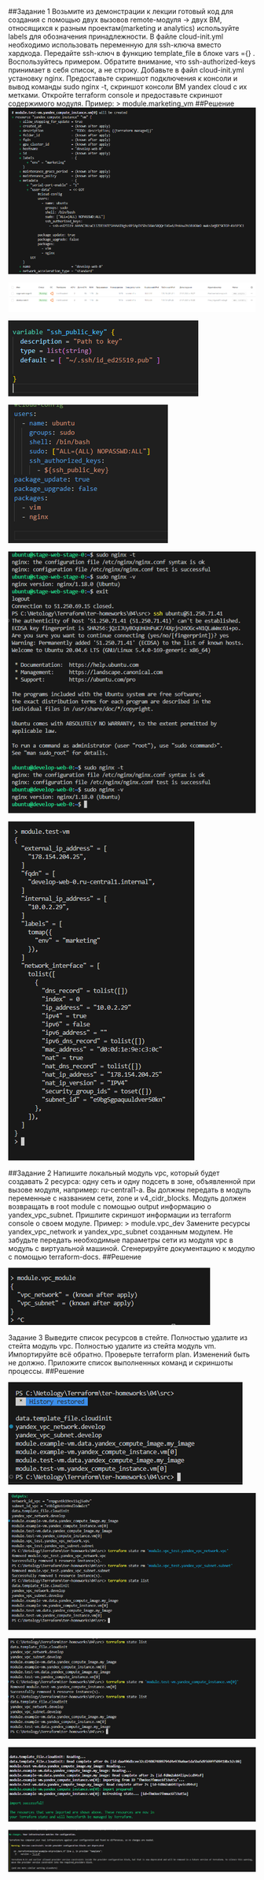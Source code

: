 ##Задание 1
Возьмите из демонстрации к лекции готовый код для создания с помощью двух вызовов remote-модуля -> двух ВМ, относящихся к разным проектам(marketing и analytics) используйте labels для обозначения принадлежности. В файле cloud-init.yml необходимо использовать переменную для ssh-ключа вместо хардкода. Передайте ssh-ключ в функцию template_file в блоке vars ={} . Воспользуйтесь примером. Обратите внимание, что ssh-authorized-keys принимает в себя список, а не строку.
Добавьте в файл cloud-init.yml установку nginx.
Предоставьте скриншот подключения к консоли и вывод команды sudo nginx -t, скриншот консоли ВМ yandex cloud с их метками. Откройте terraform console и предоставьте скриншот содержимого модуля. Пример: > module.marketing_vm
##Решение
![илюстрация к проекту](https://github.com/chinchanchonTom/devops-netology/blob/main/04/img/labels.png)

![илюстрация к проекту](https://github.com/chinchanchonTom/devops-netology/blob/main/04/img/labels-2.png)

![илюстрация к проекту](https://github.com/chinchanchonTom/devops-netology/blob/main/04/img/step1_2-2.png)


![илюстрация к проекту](https://github.com/chinchanchonTom/devops-netology/blob/main/04/img/step1_2-1.png)


![илюстрация к проекту](https://github.com/chinchanchonTom/devops-netology/blob/main/04/img/step1_3.png)


![илюстрация к проекту](https://github.com/chinchanchonTom/devops-netology/blob/main/04/img/console.png)



##Задание 2
Напишите локальный модуль vpc, который будет создавать 2 ресурса: одну сеть и одну подсеть в зоне, объявленной при вызове модуля, например: ru-central1-a.
Вы должны передать в модуль переменные с названием сети, zone и v4_cidr_blocks.
Модуль должен возвращать в root module с помощью output информацию о yandex_vpc_subnet. Пришлите скриншот информации из terraform console о своем модуле. Пример: > module.vpc_dev
Замените ресурсы yandex_vpc_network и yandex_vpc_subnet созданным модулем. Не забудьте передать необходимые параметры сети из модуля vpc в модуль с виртуальной машиной.
Сгенерируйте документацию к модулю с помощью terraform-docs.
##Решение


![илюстрация к проекту](https://github.com/chinchanchonTom/devops-netology/blob/main/04/img/step2_console.png)





Задание 3
Выведите список ресурсов в стейте.
Полностью удалите из стейта модуль vpc.
Полностью удалите из стейта модуль vm.
Импортируйте всё обратно. Проверьте terraform plan. Изменений быть не должно. Приложите список выполненных команд и скриншоты процессы.
##Решение


![илюстрация к проекту](https://github.com/chinchanchonTom/devops-netology/blob/main/04/img/step%203.png)


![илюстрация к проекту](https://github.com/chinchanchonTom/devops-netology/blob/main/04/img/step%203%203.png)


![илюстрация к проекту](https://github.com/chinchanchonTom/devops-netology/blob/main/04/img/step%203%204.png)


![илюстрация к проекту](https://github.com/chinchanchonTom/devops-netology/blob/main/04/img/step%204%201.png)


![илюстрация к проекту](https://github.com/chinchanchonTom/devops-netology/blob/main/04/img/step%204%20finish.png)



